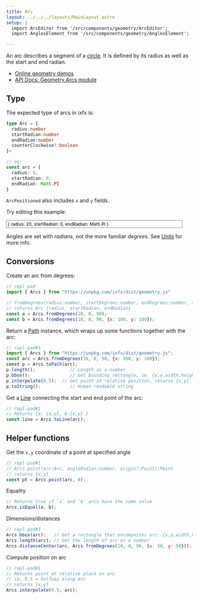 ```yaml
---
title: Arc
layout: ../../../layouts/MainLayout.astro
setup: |
  import ArcEditor from '/src/components/geometry/ArcEditor';
  import AnglesElement from '/src/components/geometry/AnglesElement';

---
```


<script type="module" hoist>
import '/src/components/types/geometry/arc';
import '/src/components/ReplPad';
</script>
<style>
input.code {
  font-family: var(--font-mono);
  font-size: 0.85em;
}

radians-editor {
  --label-color: var(--theme-text-light);
  --axis-color: var(--theme-bg-hover);
  --ray-color: var(--theme-hit-color);
}

</style>

An arc describes a segment of a [circle](../circle/). It is defined by its radius as well as the start and end radian.

* [Online geometry demos](https://clinth.github.io/ixfx-demos/geometry/)
* [API Docs: Geometry.Arcs module](https://clinth.github.io/ixfx/modules/Geometry.Arcs.html)

## Type

The expected type of arcs in ixfx is:

```typescript
type Arc = {
  radius:number
  startRadian:number
  endRadian:number
  counterClockwise?:boolean
}>

// eg:
const arc = {
  radius: 5,
  startRadian: 0,
  endRadian: Math.PI
}
```

`ArcPositioned` also includes `x` and `y` fields.


Try editing this example:

<input style="width: 40em" class="code arc" type="text" id="arc1Txt" value="{ radius: 20, startRadian: 0, endRadian: Math.PI }">
<arc-editor id="arc1" client:visible  />

Angles are set with _radians_, not the more familiar _degrees_. See [Units](../units/) for more info.

<angles-element width="500" height="300" client:visible />

## Conversions

Create an arc from degrees:

```js
// repl-pad
import { Arcs } from "https://unpkg.com/ixfx/dist/geometry.js"

// fromDegrees(radius:number, startDegrees:number, endDegrees:number, origin?:Point)
// returns Arc {radius, startRadian, endRadian}
const a = Arcs.fromDegrees(10, 0, 90);
const b = Arcs.fromDegrees(10, 0, 90, {x: 100, y: 100});
```

Return a [Path](../path/) instance, which wraps up some functions together with the arc:

```js
// repl-pad#1
import { Arcs } from "https://unpkg.com/ixfx/dist/geometry.js";
const arc = Arcs.fromDegrees(10, 0, 90, {x: 100, y: 100});
const p = Arcs.toPath(arc);
p.length();             // Length as a number
p.bbox();               // Get bounding rectangle, ie. {x,y,width,height}
p.interpolate(0.5);  // Get point at relative position, returns {x,y} 
p.toString();           // Human-readable string
```

Get a [Line](../line/) connecting the start and end point of the arc:

```js
// repl-pad#1
// Returns {a: {x,y}, b:{x,y} }
const line = Arcs.toLine(arc);
```

## Helper functions

Get the `x,y` coordinate of a point at specified angle

```js
// repl-pad#1
// Arcs.point(arc:Arc, angleRadian:number, origin?:Point):Point
// returns {x,y}
const pt = Arcs.point(arc, 0);
```

Equality

```js
// Returns true if `a` and `b` arcs have the same value
Arcs.isEqual(a, b);
```

Dimensions/distances

```js
// repl-pad#1
Arcs.bbox(arc);   // Get a rectangle that encompasses arc: {x,y,width,height}
Arcs.length(arc); // Get the length of arc as a number
Arcs.distanceCenter(arc, Arcs.fromDegrees(10, 0, 90, {x: 50, y: 50})); // Distance between the centers of two arcs, as a number 
```

Compute position on arc
```js
// repl-pad#1
// Returns point at relative place on arc
// ie. 0.5 = halfway along arc
// returns {x,y}
Arcs.interpolate(0.5, arc);
```
